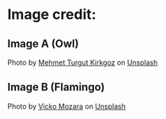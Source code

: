 # Image credit:

## Image A (Owl)

Photo by <a href="https://unsplash.com/@tkirkgoz?utm_source=unsplash&utm_medium=referral&utm_content=creditCopyText">Mehmet Turgut Kirkgoz</a> on <a href="https://unsplash.com/?utm_source=unsplash&utm_medium=referral&utm_content=creditCopyText">Unsplash</a>
  
## Image B (Flamingo)

Photo by <a href="https://unsplash.com/@vicko?utm_source=unsplash&utm_medium=referral&utm_content=creditCopyText">Vicko Mozara</a> on <a href="https://unsplash.com/?utm_source=unsplash&utm_medium=referral&utm_content=creditCopyText">Unsplash</a>
  